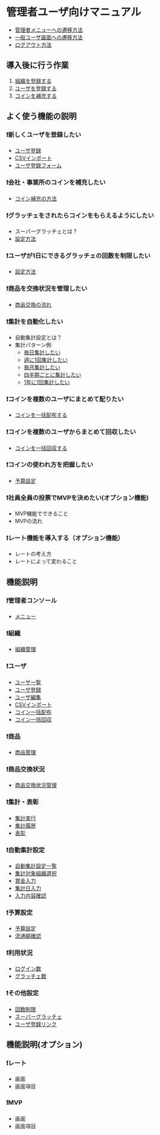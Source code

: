 # 管理者ユーザ向けマニュアル

- [管理者メニューへの遷移方法](movetoconsole.md)
- [一般ユーザ画面への遷移方法](movetoconsole.md)
- [ログアウト方法](logout.md)

## 導入後に行う作業
1. [組織を登録する](導入後に行う作業/setup01.md)
2. [ユーザを登録する](導入後に行う作業/setup02.md)
3. [コインを補充する](導入後に行う作業/setup03.md)


## よく使う機能の説明

### ❗新しくユーザを登録したい
- [ユーザ登録](ユーザ/user02.md)
- [CSVインポート](ユーザ/user04.md)
- [ユーザ登録フォーム](その他設定/other03.md)

### ❗会社・事業所のコインを補充したい
- [コイン補充の方法](予算設定/budget01.md#_5)

### ❗グラッチェをされたらコインをもらえるようにしたい
- スーパーグラッチェとは？
- [設定方法](その他設定/other02.md#_5)


### ❗ユーザが1日にできるグラッチェの回数を制限したい
- [設定方法](その他設定/other01.md#_5)


### ❗商品を交換状況を管理したい
- [商品交換の流れ](producttransfer.md#_2)

### ❗集計を自動化したい
- 自動集計設定とは？
- 集計パターン例
    - [毎日集計したい](自動集計設定/autototal04.md#_11)
    - [週に1回集計したい](自動集計設定/autototal04.md#_12)
    - [毎月集計したい](自動集計設定/autototal04.md#_13)
    - [四半期ごとに集計したい](自動集計設定/autototal04.md#_14)
    - [1年に1回集計したい](自動集計設定/autototal04.md#_15)

### ❗コインを複数のユーザにまとめて配りたい
- [コインを一括配布する](ユーザ/user05.md#_5)

### ❗コインを複数のユーザからまとめて回収したい
- [コインを一括回収する](ユーザ/user06.md#_5)

### ❗コインの使われ方を把握したい
- [予算設定](予算設定/budget00.md)


### ❗社員全員の投票でMVPを決めたい(オプション機能)
- MVP機能でできること
- MVPの流れ

### ❗レート機能を導入する（オプション機能）
- レートの考え方
- レートによって変わること

## 機能説明
### ❗管理者コンソール
- [メニュー](adminconsole.md)

### ❗組織
- [組織管理](groupmaintenance.md)

### ❗ユーザ
- [ユーザ一覧](ユーザ/user01.md)
- [ユーザ登録](ユーザ/user02.md)
- [ユーザ編集](ユーザ/user03.md)
- [CSVインポート](ユーザ/user04.md)
- [コイン一括配布](ユーザ/user05.md)
- [コイン一括回収](ユーザ/user06.md)

### ❗商品
- [商品管理](productmaintenance.md)

### ❗商品交換状況
- [商品交換状況管理](producttransfer.md)

### ❗集計・表彰
- [集計実行](集計・表彰/total01.md)
- [集計履歴](集計・表彰/total02.md)
- [表彰](集計・表彰/total03.md)

### ❗自動集計設定
- [自動集計設定一覧](自動集計設定/autototal01.md)
- [集計対象組織選択](自動集計設定/autototal02.md)
- [賞金入力](自動集計設定/autototal03.md)
- [集計日入力](自動集計設定/autototal04.md)
- [入力内容確認](自動集計設定/autototal05.md)

### ❗予算設定
- [予算設定](予算設定/budget01.md)
- [流通額確認](予算設定/budget02.md)

### ❗利用状況
- [ログイン数](利用状況/analysis01.md)
- [グラッチェ数](利用状況/analysis02.md)


### ❗その他設定
- [回数制限](その他設定/other01.md)
- [スーパーグラッチェ](その他設定/other02.md)
- [ユーザ登録リンク](その他設定/other03.md)

## 機能説明(オプション)
### ❗レート
- 画面
- 画面項目

### ❗MVP
- 画面
- 画面項目



